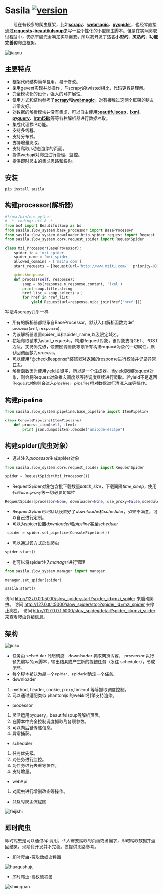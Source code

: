 # Sasila [![version](https://img.shields.io/badge/version-0.0.1-green.svg)](https://pypi.python.org/pypi/Sasila)

&emsp;&emsp;现在有较多的爬虫框架，比如[**scrapy**](https://github.com/scrapy/scrapy)、[**webmagic**](https://github.com/code4craft/webmagic)、[**pyspider**](https://github.com/binux/pyspider)，也经常直接通过[**requests**](https://github.com/requests/requests)+[**beautifulsoup**](https://github.com/il-vladislav/BeautifulSoup4)来写一些个性化的小型爬虫脚本。但是在实际爬取过程当中，仍然不能完全满足实际需要。所以我开发了这套**小型的**、**灵活的**、**功能完善的**爬虫框架。

![jiagou](https://github.com/DarkSand/Sasila/blob/master/pic/jigou.png)

## **主要特点**

* 框架代码结构简单易用，易于修改。
* 采用gevent实现并发操作，与scrapy的twisted相比，代码更容易理解。
* 完全模块化的设计，强大的可扩展性。
* 使用方式和结构参考了[**scrapy**](https://github.com/scrapy/scrapy)和[**webmagic**](https://github.com/code4craft/webmagic)。对有接触过这两个框架的朋友非常友好。
* 对数据的解析模块并没有集成，可以自由使用[**beautifulsoup**](https://github.com/il-vladislav/BeautifulSoup4)、[**lxml**](https://github.com/lxml/lxml)、[**pyquery**](https://github.com/gawel/pyquery)、[**html5lib**](https://github.com/html5lib/html5lib-python)等等各种解析器进行数据抽取。
* 集成代理换IP功能。
* 支持多线程。
* 支持分布式。
* 支持增量爬取。
* 支持爬取js动态渲染的页面。
* 提供webapi对爬虫进行管理、监控。
* 提供即时爬虫的集成思路和结构。

## **安装**
```
pip install sasila
```

## **构建processor(解析器)**
```python
#!/usr/bin/env python
# -*- coding: utf-8 -*-
from bs4 import BeautifulSoup as bs
from sasila.slow_system.base_processor import BaseProcessor
from sasila.slow_system.downloader.http.spider_request import Request
from sasila.slow_system.core.request_spider import RequestSpider

class Mzi_Processor(BaseProcessor):
    spider_id = 'mzi_spider'
    spider_name = 'mzi_spider'
    allowed_domains = ['mzitu.com']
    start_requests = [Request(url='http://www.mzitu.com/', priority=0)]

    @checkResponse
    def process(self, response):
        soup = bs(response.m_response.content, 'lxml')
        print soup.title.string
        href_list = soup.select('a')
        for href in href_list:
            yield Request(url=response.nice_join(href['href']))
```
写法与scrapy几乎一样

* 所有的解析器都继承自BaseProcessor，默认入口解析函数为def process(self, response)。
* 为该解析器设置spider_id和spider_name,以及限定域名。
* 初始爬取请求为start_requests，构建Request对象，该对象支持GET、POST方法，支持优先级，设置回调函数等等所有构建request对象的一切属性。默认回调函数为*process*。
* 可以使用*@checkResponse*装饰器对返回的response进行校验并记录异常日志。
* 解析函数因为使用yield关键字，所以是一个生成器。当yield返回Request对象，则会将Request对象推入调度器等待调度继续进行爬取。若yield不是返回Request对象则会进入*pipeline*，*pipeline*将对数据进行清洗入库等操作。

## **构建pipeline**
```python
from sasila.slow_system.pipeline.base_pipeline import ItemPipeline

class ConsolePipeline(ItemPipeline):
    def process_item(self, item):
        print json.dumps(item).decode("unicode-escape")
```
## **构建spider(爬虫对象）**
* 通过注入*processor*生成spider对象
```python
from sasila.slow_system.core.request_spider import RequestSpider

spider = RequestSpider(Mzi_Processor())
```
* RequestSpider对象包含批下载数量*batch_size*，下载间隔*time_sleep*，使用代理*use_proxy*等一切必要的属性
```python
RequestSpider(processor=None, downloader=None, use_proxy=False,scheduler=None,batch_size=None,time_sleep=None)
```
* RequestSpider已经默认设置好了*downloader*和*scheduler*，如果不满意，可以自己进行定制。
* 可以为spider设置*downloader*和*pipeline*甚至*scheduler*
```python
 spider = spider.set_pipeline(ConsolePipeline())
```
* 可以通过该方式启动爬虫
```python
spider.start()
```
* 也可以将spider注入*manager*进行管理
```python
from sasila.slow_system.manager import manager

manager.set_spider(spider)

sasila.start()
```

访问 http://127.0.0.1:5000/slow_spider/start?spider_id=mzi_spider 来启动爬虫。
访问 http://127.0.0.1:5000/slow_spider/stop?spider_id=mzi_spider 来停止爬虫。
访问 http://127.0.0.1:5000/slow_spider/detail?spider_id=mzi_spider 来查看爬虫详细信息。

## **架构**
![jichu](https://github.com/DarkSand/Sasila/blob/master/pic/jichu.png)

* 任务由 scheduler 发起调度，downloader 抓取网页内容， processor 执行预先编写的py脚本，输出结果或产生新的提链任务（发往 scheduler），形成闭环。
* 每个脚本被认为是一个spider，spiderid确定一个任务。
* downloader
1. method, header, cookie, proxy,timeout 等等抓取调度控制。
2. 可以通过适配类似 phantomjs 的webkit引擎支持渲染。
* processor
1. 灵活运用pyquery，beautifulsoup等解析页面。
2. 在脚本中完全控制调度抓取的各项参数。
3. 可以向后链传递信息。
4. 异常捕获。
* scheduler
1. 任务优先级。
2. 对任务进行监控。
3. 对任务进行去重等操作。
4. 支持增量。
* webApi
1. 对爬虫进行增删改查等操作。
* 非及时爬虫流程图

![feijishi](https://github.com/DarkSand/Sasila/blob/master/pic/feijishi.png)

## **即时爬虫**
即时爬虫是可以通过api调用，传入需要爬取的页面或者需求，即时爬取数据并返回结果。现阶段开发并不完善。仅提供思路参考。

* 即时爬虫-获取数据流程图

![huoqushuju](https://github.com/DarkSand/Sasila/blob/master/pic/jishi-huoqushuju.png)

* 即时爬虫-授权流程图

![shouquan](https://github.com/DarkSand/Sasila/blob/master/pic/jishi-shouquan.png)

